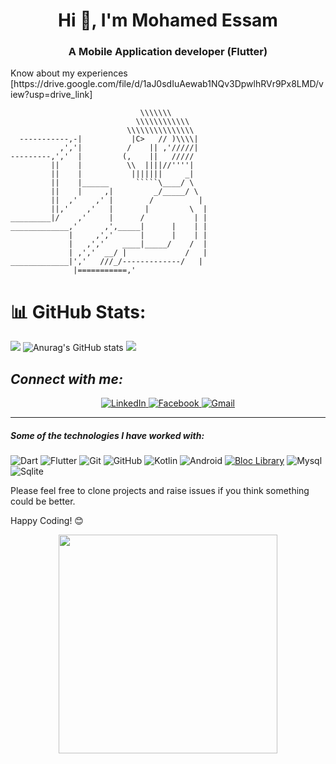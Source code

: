 <h1 align="center">Hi 👋, I'm Mohamed Essam </h1>
<h3 align="center">A Mobile Application developer (Flutter) </h3>
 Know about my experiences [https://drive.google.com/file/d/1aJ0sdIuAewab1NQv3DpwlhRVr9Px8LMD/view?usp=drive_link]

```
                             \\\\\\\
                            \\\\\\\\\\\\
                          \\\\\\\\\\\\\\\
  -----------,-|           |C>   // )\\\\|
           ,','|          /    || ,'/////|
---------,','  |         (,    ||   /////
         ||    |          \\  ||||//''''|
         ||    |           |||||||     _|
         ||    |______      `````\____/ \
         ||    |     ,|         _/_____/ \
         ||  ,'    ,' |        /          |
         ||,'    ,'   |       |         \  |
_________|/    ,'     |      /           | |
_____________,'      ,',_____|      |    | |
             |     ,','      |      |    | |
             |   ,','    ____|_____/    /  |
             | ,','  __/ |             /   |
_____________|','   ///_/-------------/   |
              |===========,'
```


# 📊 GitHub Stats:
![](https://github-readme-streak-stats.herokuapp.com/?user=mohamed-essam-abdelkaream&theme=dark&hide_border=false)
![Anurag's GitHub stats](https://github-readme-stats.vercel.app/api?username=mohamed-essam-abdelkaream&show_icons=true&theme=tokyonight)
![](https://github-readme-stats.vercel.app/api/top-langs/?username=mohamed-essam-abdelkaream&theme=dark&hide_border=false&include_all_commits=false&count_private=false&layout=compact)

<h2><i>Connect with me:</i></h2>
<div  align="center">

  <a href="https://www.linkedin.com/in/mohamed-essam-299932234" target="_blank">
    <img src="https://img.shields.io/badge/LinkedIn-%230077B5.svg?&style=flat&color=black&logo=Linkedin&logoColor=0d91a3" alt="LinkedIn">
  </a>
  
  <a href="https://www.facebook.com/profile.php?id=100039770483094&mibextid=ZbWKwL">
    <img src="https://img.shields.io/badge/Facebook-%231877F2.svg?&style=flat&color=black&logo=Facebook&logoColor=blue" alt="Facebook">
  </a>

   <a href="https://www.mohamed.essam.abdelkaream@gmail.com" target="_blank">
    <img src="https://img.shields.io/badge/Gmail-%231877F2.svg?&style=flat&color=black&logo=Gmail&logoColor=red" alt="Gmail">
  </a>
  
</div>
<hr>



##### Some of the technologies I have worked with:

![Dart](https://img.shields.io/badge/-Dart-0d91a3?&logo=dart)
![Flutter](https://img.shields.io/badge/-Flutter-5dcede?&logo=flutter)
![Git](https://img.shields.io/badge/-Git-222222?style=flat&logo=git&logoColor=F05032)
![GitHub](https://img.shields.io/badge/-GitHub-181717?&logo=github)
![Kotlin](https://img.shields.io/badge/-kotlin-006a71?&logo=kotlin)
![Android](https://img.shields.io/badge/-Android-3e9e06?&logo=android)
<a href="https://github.com/felangel/bloc"><img src="https://tinyurl.com/bloc-library" alt="Bloc Library"></a>
![Mysql](https://img.shields.io/badge/mysql-%2300f.svg?style=flat&logo=spring&logoColor=6DB33F)
![Sqlite](https://img.shields.io/badge/sqlite-%2307405e.svg?style=flat&logo=cisco&logoColor=white)



Please feel free to clone projects and raise issues if you think something could be better.



Happy Coding! 😊

<div align="center" width="50">

<img src="https://camo.githubusercontent.com/3b7c592ede97b6138ffd4b1cc1541c2f3b11fd39/687474703a2f2f33312e6d656469612e74756d626c722e636f6d2f31376665613932306666333665663466356238373764353231366137616164392f74756d626c725f6d6f39786a65387a5a34317163626975666f315f313238302e676966" height="350px" width ="350px">
 
</div>
